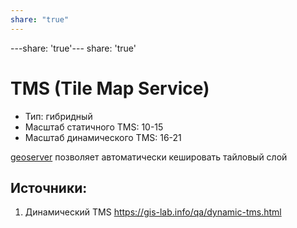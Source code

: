 ```yaml
---
share: "true"
---
```


---share: 'true'---
share: 'true'
# TMS (Tile Map Service)

* Тип: гибридный
* Масштаб статичного TMS: 10-15
* Масштаб динамического TMS: 16-21

[geoserver](../../../soft/geoserver/geoserver.md) позволяет автоматически кешировать тайловый слой
## Источники:
1. Динамический TMS https://gis-lab.info/qa/dynamic-tms.html
